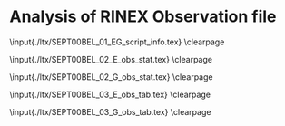 
# Analysis of RINEX Observation file

\input{./ltx/SEPT00BEL_01_EG_script_info.tex}
\clearpage

\input{./ltx/SEPT00BEL_02_E_obs_stat.tex}
\clearpage

\input{./ltx/SEPT00BEL_02_G_obs_stat.tex}
\clearpage

\input{./ltx/SEPT00BEL_03_E_obs_tab.tex}
\clearpage

\input{./ltx/SEPT00BEL_03_G_obs_tab.tex}
\clearpage

